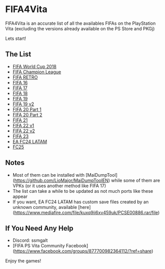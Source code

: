 # FIFA4Vita

FIFA4Vita is an accurate list of all the availables FIFAs on the PlayStation Vita (excluding the versions already available on the PS Store and PKGj)

Lets start!



## The List

* [FIFA World Cup 2018](https://www.mediafire.com/file/8xes76i7rxafibv/es\_o\_jogo\_wc.zip/file?fbclid=IwAR3f2T4MDlTe0GjvKj\_C24Vlpx-yFIH4dJvmxpCY-AUpo5UMWPB8U-zE-hI)
* [FIFA Champion League](https://drive.google.com/drive/folders/1NWtRgqF\_C2K\_CQqml\_Ibmosx-AO8KeNP)
* [FIFA RETRO](https://mega.nz/file/VIFmQZKB#QBzESJAL1pxVGHmWHxbi7GNAs94I36R-EZQWOzI-DiI)
* [FIFA 16](https://drive.google.com/file/d/1oKUec3GTALxdxFSLDQIoqFYDLWFoiS61/view)
* [FIFA 17](https://www.mediafire.com/file/ov727idpe55s2g7/Fifa17.vpk/file?fbclid=IwAR0Za1D7ufolFSZoLZ7hbBf2TqR4TYjavsLrUwZ\_K3xqmZHlW7w1x17K1Rg)
* [FIFA 18](https://drive.google.com/file/d/1lrwnaqBQ8og-bq5p0dK46PirAj\_tIyPR/view)
* [FIFA 19](https://www.mediafire.com/file/x9ucma26dk10jmz/fifa\_19\_final.\_gracias\_SALVADOR\_DIAZ.rar/file?fbclid=IwAR2rZtkAhFMSqlUBQ6vUjN60CNcCRetljrBLMP3upqfM0y41RJtqf4oSLzw)
* [FIFA 19 v2](https://drive.google.com/file/d/1PfBT4YtEyr1yfVvyTwARtSMVLWvH65c5/view)
* [FIFA 20 Part 1](https://www.mediafire.com/file/ze06t67opp4bkku/F20-MOD-MAI-ZIPERTO.part1.rar/file)
* [FIFA 20 Part 2](https://www.mediafire.com/file/q9hmqlp81vx8p43/F20-MOD-MAI-ZIPERTO.part2.rar/file)
* [FIFA 21](https://www.mediafire.com/file/7lo8r6vlwjwt0da/FIFA21UPDATE2PSVITA.zip/file)
* [FIFA 22 v1](https://1fichier.com/?ffrq1qldogirx1dlw0fk)
* [FIFA 22 v2](https://drive.google.com/file/d/160vl4Wd6x6XP0eRH7TlrSBKqncgdVvpo/view)
* [FIFA 23](https://mega.nz/file/eP4VwSSL#baClpQlVMR\_yCxREDNZfIkM\_JyrzhMOGtDtG\_jYrlX8)
* [EA FC24 LATAM](https://www.mediafire.com/file/qwlis5qvwhpixjb/PCSE00886.rar/file)
* [FC25](https://drive.google.com/file/d/16kzqrBGn77smOh3p1jFLz4ymbtsXQS8i/view)



## Notes

* Most of them can be installed with \[MaiDumpTool](https://github.com/LioMajor/MaiDumpToolEN) while some of them are VPKs (or it uses another method like FIFA 17)
* The list can take a while to be updated as not much ports like these appear
* If you want, EA FC24 LATAM has custom save files created by an unknown community, available \[here](https://www.mediafire.com/file/kuxq9ii6xv459uk/PCSE00886.rar/file)



## If You Need Any Help



* Discord: ssmgalt
* \[FIFA PS Vita Community Facebook](https://www.facebook.com/groups/877700982364112/?ref=share)



Enjoy the games! 

